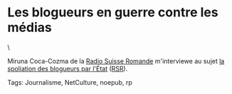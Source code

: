 # Les blogueurs en guerre contre les médias

\

Miruna Coca-Cozma de la [Radio Suisse Romande](http://www.rsr.ch/la-1<sup>er</sup>e/medialogues/) m'interviewe au sujet [la spoliation des blogueurs par l'État](http://blog.tcrouzet.com/2009/12/30/l%E2%80%99etat-spolie-les-blogueurs/) ([RSR](http://blog.tcrouzet.com/audio_tc/20100115RSR.mp3)).

Tags: Journalisme, NetCulture, noepub, rp